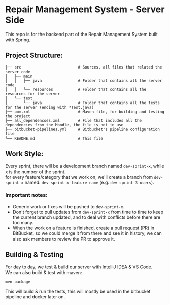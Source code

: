 # Repair Management System - Server Side

This repo is for the backend part of the Repair Management System built with Spring.

## Project Structure:

    ├── src                         # Sources, all files that related the server code
    │   ├── main                    
    │   │   ├── java                # Folder that contains all the server code
    │   │   └── resources           # Folder that contains all the resources for the server
    │   └── test                    
    │       └── java                # Folder that contains all the tests for the server (ending with *Test.java)
    ├── pom.xml                     # Maven file, for building and testing the project
    ├── all_dependencoes.xml        # File that includes all the dependencies from the Moodle, the file is not in use
    ├── bitbucket-pipelines.yml     # Bitbucket's pipeline configuration file
    └── README.md                   # This file

## Work Style:

Every sprint, there will be a development branch named `dev-sprint-x`, while x is the number of the sprint.  
for every feature/category that we work on, we'll create a branch from `dev-sprint-x`
named: `dev-sprint-x-feature-name` (e.g. `dev-sprint-3-users`).

### Important notes:

* Generic work or fixes will be pushed to `dev-sprint-x`.
* Don't forget to pull updates from `dev-sprint-x` from time to time to keep the current branch updated, and to deal
  with conflicts before there are too many.
* When the work on a feature is finished, create a pull request (PR) in BitBucket, so we could merge it from there and
  see it in history, we can also ask members to review the PR to approve it.

## Building & Testing

For day to day, we test & build our server with IntelliJ IDEA & VS Code.  
We can also build & test with maven:

```bash
mvn package
```

This will build & run the tests, this will mostly be used in the bitbucket pipeline and docker later on.
